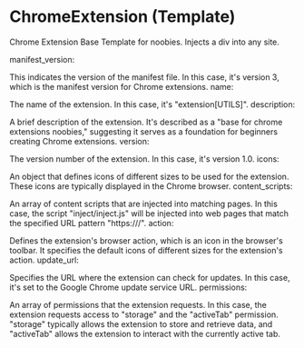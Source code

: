 # ChromeExtension (Template)
Chrome Extension Base Template for noobies. Injects a div into any site.

manifest_version:

This indicates the version of the manifest file. In this case, it's version 3, which is the manifest version for Chrome extensions.
name:

The name of the extension. In this case, it's "extension[UTILS]".
description:

A brief description of the extension. It's described as a "base for chrome extensions noobies," suggesting it serves as a foundation for beginners creating Chrome extensions.
version:

The version number of the extension. In this case, it's version 1.0.
icons:

An object that defines icons of different sizes to be used for the extension. These icons are typically displayed in the Chrome browser.
content_scripts:

An array of content scripts that are injected into matching pages. In this case, the script "inject/inject.js" will be injected into web pages that match the specified URL pattern "https:///".
action:

Defines the extension's browser action, which is an icon in the browser's toolbar. It specifies the default icons of different sizes for the extension's action.
update_url:

Specifies the URL where the extension can check for updates. In this case, it's set to the Google Chrome update service URL.
permissions:

An array of permissions that the extension requests. In this case, the extension requests access to "storage" and the "activeTab" permission. "storage" typically allows the extension to store and retrieve data, and "activeTab" allows the extension to interact with the currently active tab.

